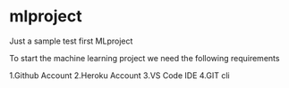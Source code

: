# mlproject
Just a sample test first MLproject 

To start the machine learning project we need the following requirements

1.Github Account 
2.Heroku Account
3.VS Code IDE
4.GIT cli 

